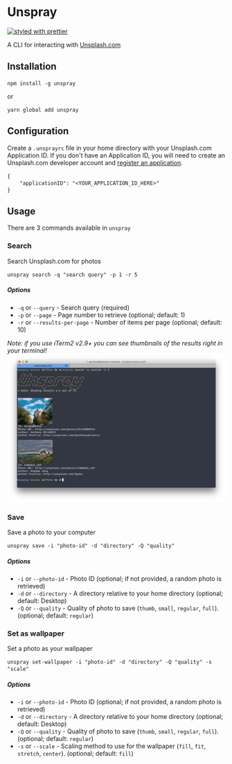 # Unspray

[![styled with prettier](https://img.shields.io/badge/styled_with-prettier-ff69b4.svg)](https://github.com/prettier/prettier)

A CLI for interacting with [Unsplash.com](https://unsplash.com)

## Installation
```
npm install -g unspray
```
or
```
yarn global add unspray
```

## Configuration
Create a `.unsprayrc` file in your home directory with your Unsplash.com Application ID. If you don't have an Application ID, you will need to create an Unsplash.com developer account and [register an application](https://unsplash.com/documentation#registering-your-application).
```
{
    "applicationID": "<YOUR_APPLICATION_ID_HERE>"
}
```

## Usage
There are 3 commands available in `unspray`

### Search
Search Unsplash.com for photos
```
unspray search -q "search query" -p 1 -r 5
```
##### Options
* `-q` or `--query` - Search query (required)
* `-p` or `--page` - Page number to retrieve (optional; default: 1)
* `-r` or `--results-per-page` - Number of items per page (optional; default: 10)

_Note: if you use iTerm2 v2.9+ you can see thumbnails of the results right in your terminal!_
![Search](assets/search.png)

### Save
Save a photo to your computer
```
unspray save -i "photo-id" -d "directory" -Q "quality"
```

##### Options
* `-i` or `--photo-id` - Photo ID (optional; if not provided, a random photo is retrieved)
* `-d` or `--directory` - A directory relative to your home directory (optional; default: Desktop)
* `-Q` or `--quality` - Quality of photo to save (`thumb`, `small`, `regular`, `full`). (optional;  default: `regular`)

### Set as wallpaper
Set a photo as your wallpaper
```
unspray set-wallpaper -i "photo-id" -d "directory" -Q "quality" -s "scale"
```

##### Options
* `-i` or `--photo-id` - Photo ID (optional; if not provided, a random photo is retrieved)
* `-d` or `--directory` - A directory relative to your home directory (optional; default: Desktop)
* `-Q` or `--quality` - Quality of photo to save (`thumb`, `small`, `regular`, `full`). (optional;  default: `regular`)
* `-s` or `--scale` - Scaling method to use for the wallpaper (`fill`, `fit`, `stretch`, `center`). (optional;  default: `fill`)
